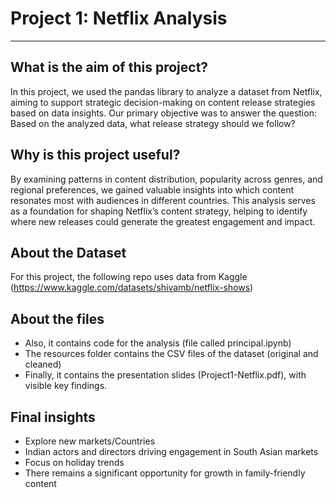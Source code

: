# Project 1: Netflix Analysis
______________________________________________________________________________________________________________________________________

## What is the aim of this project?

In this project, we used the pandas library to analyze a dataset from Netflix, aiming to support strategic decision-making on content release strategies based on data insights. 
Our primary objective was to answer the question: Based on the analyzed data, what release strategy should we follow?

## Why is this project useful?

By examining patterns in content distribution, popularity across genres, and regional preferences, we gained valuable insights into which content resonates most with audiences in different countries. This analysis serves as a foundation for shaping Netflix’s content strategy, helping to identify where new releases could generate the greatest engagement and impact.

## About the Dataset

For this project, the following repo uses data from Kaggle (https://www.kaggle.com/datasets/shivamb/netflix-shows)

## About the files

- Also, it contains code for the analysis (file called principal.ipynb)
- The resources folder contains the CSV files of the dataset (original and cleaned) 
- Finally, it contains the presentation slides (Project1-Netflix.pdf), with visible key findings.
 

## Final insights

* Explore new markets/Countries
* Indian actors and directors driving engagement in South Asian markets
* Focus on holiday trends
* There remains a significant opportunity for growth in family-friendly content



